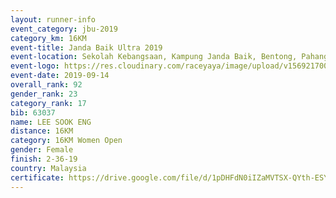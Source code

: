 ```yaml
---
layout: runner-info 
event_category: jbu-2019 
category_km: 16KM 
event-title: Janda Baik Ultra 2019  
event-location: Sekolah Kebangsaan, Kampung Janda Baik, Bentong, Pahang, Malaysia 
event-logo: https://res.cloudinary.com/raceyaya/image/upload/v1569217009/logo/janda-baik_vch1pc.jpg 
event-date: 2019-09-14 
overall_rank: 92
gender_rank: 23
category_rank: 17
bib: 63037
name: LEE SOOK ENG
distance: 16KM
category: 16KM Women Open
gender: Female
finish: 2-36-19
country: Malaysia
certificate: https://drive.google.com/file/d/1pDHFdN0iIZaMVTSX-QYth-ESY_9X5JVY/view?usp=sharing
---
```

